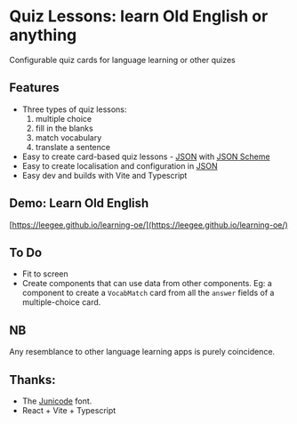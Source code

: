 # Quiz Lessons: learn Old English or anything

Configurable quiz cards for language learning or other quizes

## Features

* Three types of quiz lessons:
    1. multiple choice
    1. fill in the blanks
    1. match vocabulary
    1. translate a sentence
* Easy to create card-based quiz lessons - [JSON](lessons.json) with [JSON Scheme](./lessons.schema.json)
* Easy to create localisation and configuration in [JSON](app.config.json)
* Easy dev and builds with Vite and Typescript

## Demo: Learn Old English

[https://leegee.github.io/learning-oe/](https://leegee.github.io/learning-oe/)

## To Do

* Fit to screen
* Create components that can use data from other components. Eg: a component to create a `VocabMatch` card from all the `answer` fields of a multiple-choice card.

## NB

Any resemblance to other language learning apps  is purely coincidence. 

## Thanks:

* The [Junicode](https://github.com/psb1558/Junicode-font/releases/tag/v2.211) font.
* React + Vite + Typescript
